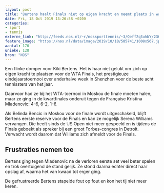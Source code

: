 ```yaml
---
layout: post
title: "Bertens haalt Finals niet op eigen kracht en neemt plaats in wachtkamer"
date: Fri, 18 Oct 2019 13:26:58 +0200
categories: 
- sport 
- tennis 
externe_link: "http://feeds.nos.nl/~r/nossporttennis/~3/QeffZq3uhbY/2306663"
feature_image: "https://nos.nl/data/image/2019/10/18/585741/1008x567.jpg"
aantal: 176
unieke: 128
bron: "NOS"
---
```


<p>Een flinke domper voor Kiki Bertens. Het is haar niet gelukt om zich op eigen kracht te plaatsen voor de WTA Finals, het prestigieuze eindejaarstoernooi over anderhalve week in Shenzhen voor de beste acht tennissters van het jaar.</p>
<p>Daarvoor had ze bij het WTA-toernooi in Moskou de finale moeten halen, maar ze ging in de kwartfinales onderuit tegen de Française Kristina Mladenovic: 4-6, 6-2, 1-6.</p>
<p>Als Belinda Bencic in Moskou voor de finale wordt uitgeschakeld, blijft Bertens eerste reserve voor de Finals en kan ze mogelijk Serena Williams vervangen. Die heeft sinds de US Open niet meer gespeeld en is tijdens de Finals geboekt als spreker bij een groot Forbes-congres in Detroit. Verwacht wordt daarom dat Williams zich afmeldt voor de Finals.</p>
<h2>Frustraties nemen toe</h2>
<p>Bertens ging tegen Mladenovic na de verloren eerste set veel beter spelen en trok overtuigend de stand gelijk. Ze stond daarna echter direct haar opslag af, waarna het van kwaad tot erger ging.</p>
<p>De gefrustreerde Bertens stapelde fout op fout en kon het tij niet meer keren.</p><img src="http://feeds.feedburner.com/~r/nossporttennis/~4/QeffZq3uhbY" height="1" width="1" alt=""/>
